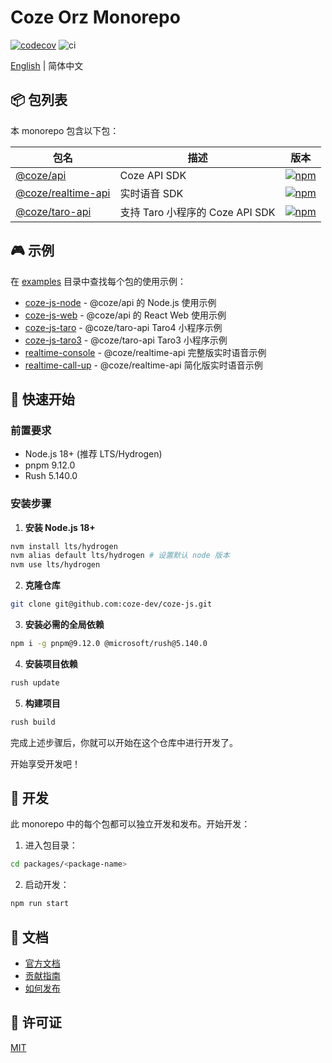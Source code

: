 # Coze Orz Monorepo
[![codecov](https://codecov.io/gh/coze-dev/coze-js/graph/badge.svg?token=W5EBMZ0NUE)](https://codecov.io/gh/coze-dev/coze-js) ![ci](https://github.com/coze-dev/coze-js/actions/workflows/ci@main.yml/badge.svg)

[English](./README.md) | 简体中文

## 📦 包列表

本 monorepo 包含以下包：

| 包名 | 描述 | 版本 |
|---------|------------|---------|
| [@coze/api](./packages/coze-js) | Coze API SDK | [![npm](https://img.shields.io/npm/v/@coze/api.svg)](https://www.npmjs.com/package/@coze/api) |
| [@coze/realtime-api](./packages/realtime-api) | 实时语音 SDK | [![npm](https://img.shields.io/npm/v/@coze/realtime-api.svg)](https://www.npmjs.com/package/@coze/realtime-api) |
| [@coze/taro-api](./packages/coze-taro) | 支持 Taro 小程序的 Coze API SDK | [![npm](https://img.shields.io/npm/v/@coze/taro-api.svg)](https://www.npmjs.com/package/@coze/taro-api) |

## 🎮 示例

在 [examples](./examples) 目录中查找每个包的使用示例：

- [coze-js-node](./examples/coze-js-node) - @coze/api 的 Node.js 使用示例
- [coze-js-web](./examples/coze-js-web) - @coze/api 的 React Web 使用示例
- [coze-js-taro](./examples/coze-js-taro) - @coze/taro-api Taro4 小程序示例
- [coze-js-taro3](./examples/coze-js-taro3) - @coze/taro-api Taro3 小程序示例
- [realtime-console](./examples/realtime-console) - @coze/realtime-api 完整版实时语音示例
- [realtime-call-up](./examples/realtime-call-up) - @coze/realtime-api 简化版实时语音示例

## 🚀 快速开始

### 前置要求

- Node.js 18+ (推荐 LTS/Hydrogen)
- pnpm 9.12.0
- Rush 5.140.0

### 安装步骤

1. **安装 Node.js 18+**

```bash
nvm install lts/hydrogen
nvm alias default lts/hydrogen # 设置默认 node 版本
nvm use lts/hydrogen
```

2. **克隆仓库**

```bash
git clone git@github.com:coze-dev/coze-js.git
```

3. **安装必需的全局依赖**

```bash
npm i -g pnpm@9.12.0 @microsoft/rush@5.140.0
```

4. **安装项目依赖**

```bash
rush update
```

5. **构建项目**

```bash
rush build
```

完成上述步骤后，你就可以开始在这个仓库中进行开发了。

开始享受开发吧！

## 🔨 开发

此 monorepo 中的每个包都可以独立开发和发布。开始开发：

1. 进入包目录：

```bash
cd packages/<package-name>
```

2. 启动开发：

```bash
npm run start
```

## 📖 文档

- [官方文档](https://www.coze.cn/docs/developer_guides/nodejs_overview)
- [贡献指南](./CONTRIBUTING.md)
- [如何发布](./docs/publish.md)

## 📄 许可证

[MIT](./LICENSE)
